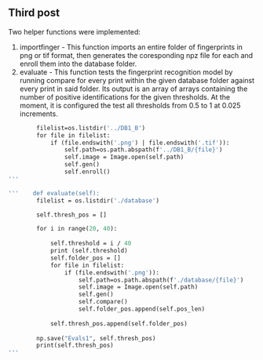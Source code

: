 ## Third post
Two helper functions were implemented:
1. importfinger - This function imports an entire folder of fingerprints in png or tif format, then generates the coresponding npz file for each and enroll them into the database folder.
1. evaluate - This function tests the fingerprint recognition model by running compare for every print within the given database folder against every print in said folder. Its output is an array of arrays containing the number of positive identifications for the given thresholds. At the moment, it is configured the test all thresholds from 0.5 to 1 at 0.025 increments.

```   def importfinger(self):
        filelist=os.listdir('../DB1_B')
        for file in filelist:
            if (file.endswith('.png') | file.endswith('.tif')):
                self.path=os.path.abspath(f'../DB1_B/{file}')
                self.image = Image.open(self.path)
                self.gen()
                self.enroll()
'''

'''    def evaluate(self):
        filelist = os.listdir('./database')

        self.thresh_pos = []

        for i in range(20, 40):
            
            self.threshold = i / 40
            print (self.threshold)
            self.folder_pos = []
            for file in filelist:
                if (file.endswith('.png')):
                    self.path=os.path.abspath(f'./database/{file}')
                    self.image = Image.open(self.path)
                    self.gen()
                    self.compare()
                    self.folder_pos.append(self.pos_len)
            
            self.thresh_pos.append(self.folder_pos)
        
        np.save("Evals1", self.thresh_pos)
        print(self.thresh_pos)
'''
